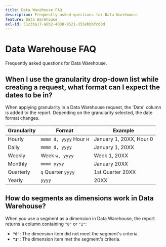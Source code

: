 ```yaml
---
title: Data Warehouse FAQ
description: Frequently asked questions for Data Warehouse.
feature: Data Warehouse
exl-id: 51c3ba17-a8b2-4030-9521-355ebbbfcd0d
---
```

# Data Warehouse FAQ

Frequently asked questions for Data Warehouse.

## When I use the granularity drop-down list while creating a request, what format can I expect the dates to be in?

When applying granularity in a Data Warehouse request, the 'Date' column is added to the report. Depending on the granularity selected, the date format changes.

| Granularity | Format | Example |
| --- | --- | --- |
| Hourly | `mmmm d, yyyy` Hour `H` | January 1, 20XX, Hour 0 |
| Daily | `mmmm d, yyyy` | January 1, 20XX |
| Weekly | Week `w, yyyy` | Week 1, 20XX |
| Monthly | `mmmm yyyy` | January 20XX |
| Quarterly | `q` Quarter `yyyy` | 1st Quarter 20XX |
| Yearly | `yyyy` | 20XX |

## How do segments as dimensions work in Data Warehouse?

When you use a segment as a dimension in Data Warehouse, the report returns a column containing `"0"` or `"1"`:

* **`"0"`**: The dimension item did not meet the segment's criteria.
* **`"1"`**: The dimension item met the segment's criteria.
